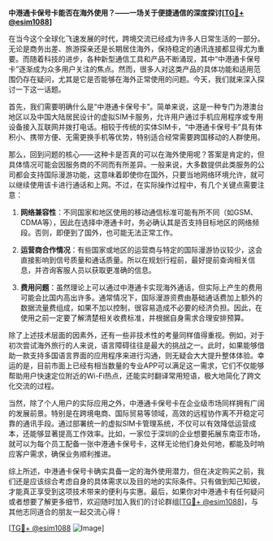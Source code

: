 **中港通卡保号卡能否在海外使用？——一场关于便捷通信的深度探讨[[TG💪+ @esim1088](https://t.me/s/esim1088)]**

在当今这个全球化飞速发展的时代，跨境交流已经成为许多人日常生活的一部分。无论是商务出差、旅游探亲还是长期居住海外，保持稳定的通讯连接都显得尤为重要。而随着科技的进步，各种新型通信工具和产品不断涌现，其中“中港通卡保号卡”逐渐成为众多用户关注的焦点。然而，很多人对这类产品的具体功能和适用范围仍存在疑问，尤其是它是否能够在海外正常使用的问题。今天，我们就来深入探讨一下这一话题。

首先，我们需要明确什么是“中港通卡保号卡”。简单来说，这是一种专门为港澳台地区以及中国大陆居民设计的虚拟SIM卡服务，允许用户通过手机应用程序或专用设备接入互联网并拨打电话。相较于传统的实体SIM卡，“中港通卡保号卡”具有体积小、携带方便、无需更换手机等优势，特别适合经常需要跨国移动的人群使用。

那么，回到问题的核心——这种卡是否真的可以在海外使用呢？答案是肯定的，但具体情况可能会因服务商的不同而有所差异。一般来说，大多数提供此类服务的公司都会支持国际漫游功能，这意味着即使你在国外，只要当地网络环境允许，就可以继续使用该卡进行通话和上网。不过，在实际操作过程中，有几个关键点需要注意：

1. **网络兼容性**：不同国家和地区使用的移动通信标准可能有所不同（如GSM、CDMA等），因此在选择中港通卡时，务必确认其是否支持目标地区的网络频段。否则，即便到了国外，也可能无法正常工作。

2. **运营商合作情况**：有些国家或地区的运营商与特定的国际漫游协议较少，这会直接影响到信号质量和通话质量。所以在规划行程前，最好提前查询相关信息，并咨询客服人员以获取更准确的信息。

3. **费用问题**：虽然理论上可以通过中港通卡实现海外通话，但实际上产生的费用可能会比国内高出许多。通常情况下，国际漫游资费由基础通话费加上额外的数据流量费组成，如果不加以控制，很容易造成不必要的经济负担。因此，在使用之前一定要了解清楚相关收费标准，并根据自身需求合理安排预算。

除了上述技术层面的因素外，还有一些非技术性的考量同样值得重视。例如，对于初次尝试海外旅行的人来说，语言障碍往往是最大的挑战之一。此时，如果能够借助一款支持多国语言界面的应用程序来进行沟通，则无疑会大大提升整体体验。幸运的是，目前市面上已经有相当数量的专业APP可以满足这一需求，它们不仅能够帮助用户快速定位附近的Wi-Fi热点，还能实时翻译常用短语，极大地简化了跨文化交流的过程。

当然，除了个人用户的实际应用之外，中港通卡保号卡在企业级市场同样拥有广阔的发展前景。特别是在跨境电商、国际贸易等领域，高效的远程协作离不开稳定可靠的通讯手段。通过部署统一的虚拟SIM卡管理系统，不仅可以有效降低运营成本，还能够显著提高工作效率。比如，一家位于深圳的企业想要拓展东南亚市场，就可以为每个员工配备一张中港通卡保号卡，这样无论他们身处何地，都能及时响应客户需求，确保业务顺利推进。

综上所述，中港通卡保号卡确实具备一定的海外使用潜力，但在决定购买之前，我们还是应该综合考虑自身的具体需求以及目的地的实际条件。只有做到知己知彼，才能真正享受到这项技术带来的便利与实惠。最后，如果你对中港通卡有任何疑问或者想要了解更多细节，欢迎随时加入我们的讨论群组[[TG💪+ @esim1088](https://t.me/s/esim1088)]，与其他志同道合的朋友一起交流心得！

[[TG💪+ @esim1088](https://t.me/s/esim1088) ![Image](https://i.postimg.cc/4NQfJmqS/Snipaste-2025-05-13-00-14-12.png)]